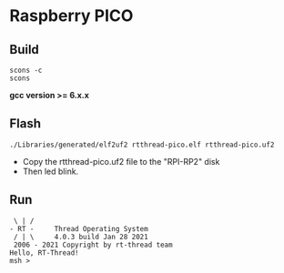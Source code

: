 # Raspberry PICO

## Build

```
scons -c
scons
```

**gcc version >= 6.x.x**

## Flash

```
./Libraries/generated/elf2uf2 rtthread-pico.elf rtthread-pico.uf2
```

- Copy the rtthread-pico.uf2 file to the "RPI-RP2" disk
- Then led blink.

## Run

```
 \ | /
- RT -     Thread Operating System
 / | \     4.0.3 build Jan 28 2021
 2006 - 2021 Copyright by rt-thread team
Hello, RT-Thread!
msh >
```


